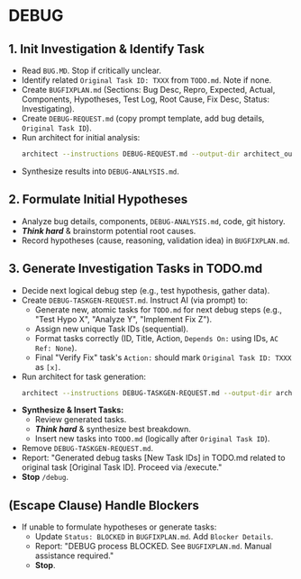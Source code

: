 # DEBUG

## 1. Init Investigation & Identify Task
- Read `BUG.MD`. Stop if critically unclear.
- Identify related `Original Task ID: TXXX` from `TODO.md`. Note if none.
- Create `BUGFIXPLAN.md` (Sections: Bug Desc, Repro, Expected, Actual, Components, Hypotheses, Test Log, Root Cause, Fix Desc, Status: Investigating).
- Create `DEBUG-REQUEST.md` (copy prompt template, add bug details, `Original Task ID`).
- Run architect for initial analysis:
    ```bash
    architect --instructions DEBUG-REQUEST.md --output-dir architect_output --model gemini-2.5-pro-exp-03-25 --model gemini-2.0-flash DEVELOPMENT_PHILOSOPHY.md ./
    ```
- Synthesize results into `DEBUG-ANALYSIS.md`.

## 2. Formulate Initial Hypotheses
- Analyze bug details, components, `DEBUG-ANALYSIS.md`, code, git history.
- ***Think hard*** & brainstorm potential root causes.
- Record hypotheses (cause, reasoning, validation idea) in `BUGFIXPLAN.md`.

## 3. Generate Investigation Tasks in TODO.md
- Decide next logical debug step (e.g., test hypothesis, gather data).
- Create `DEBUG-TASKGEN-REQUEST.md`. Instruct AI (via prompt) to:
    - Generate new, atomic tasks for `TODO.md` for next debug steps (e.g., "Test Hypo X", "Analyze Y", "Implement Fix Z").
    - Assign new unique Task IDs (sequential).
    - Format tasks correctly (ID, Title, Action, `Depends On:` using IDs, `AC Ref: None`).
    - Final "Verify Fix" task's `Action:` should mark `Original Task ID: TXXX` as `[x]`.
- Run architect for task generation:
    ```bash
    architect --instructions DEBUG-TASKGEN-REQUEST.md --output-dir architect_output_tasks --model gemini-2.5-pro-exp-03-25 DEVELOPMENT_PHILOSOPHY.md BUGFIXPLAN.md DEBUG-ANALYSIS.md
    ```
- **Synthesize & Insert Tasks:**
    - Review generated tasks.
    - ***Think hard*** & synthesize best breakdown.
    - Insert new tasks into `TODO.md` (logically after `Original Task ID`).
- Remove `DEBUG-TASKGEN-REQUEST.md`.
- Report: "Generated debug tasks [New Task IDs] in TODO.md related to original task [Original Task ID]. Proceed via /execute."
- **Stop** `/debug`.

## (Escape Clause) Handle Blockers
- If unable to formulate hypotheses or generate tasks:
    - Update `Status: BLOCKED` in `BUGFIXPLAN.md`. Add `Blocker Details`.
    - Report: "DEBUG process BLOCKED. See `BUGFIXPLAN.md`. Manual assistance required."
    - **Stop**.

